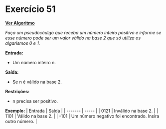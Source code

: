 # Exercício 51

[**Ver Algoritmo**](Algoritmo51.md)

*Faça um pseudocódigo que receba um número inteiro positivo e informe se esse número pode ser um valor válido na base 2 que só utiliza os algarismos 0 e 1.*

**Entrada:**
- Um número inteiro n.

**Saída:**
- Se n é válido na base 2.

**Restrições:**
- n precisa ser positivo.

**Exemplo:**
| Entrada | Saída |
| ------- | ----- |
| 0121 | Inválido na base 2. |
| 1101 | Válido na base 2. |
| -101 | Um número negativo foi encontrado. Insira outro número. |
